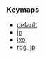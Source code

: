 ### Keymaps

* [default](keymaps/default/)
* [jp](keymaps/jp/)
* [lxol](keymaps/lxol/)
* [rdg_jp](keymaps/rdg_jp/)
